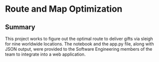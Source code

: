 # Route and Map Optimization

<h2>Summary</h2>

This project works to figure out the optimal route to deliver gifts via sleigh for nine worldwide locations. The notebook and the app.py file, along with JSON output, were provided to the Software Engineering members of the team to integrate into a web application.
